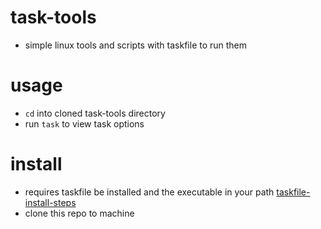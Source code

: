 # task-tools

- simple linux tools and scripts with taskfile to run them

# usage

- `cd` into cloned task-tools directory
- run `task` to view task options

# install

- requires taskfile be installed and the executable in your path [taskfile-install-steps](https://taskfile.dev/installation/)
- clone this repo to machine


